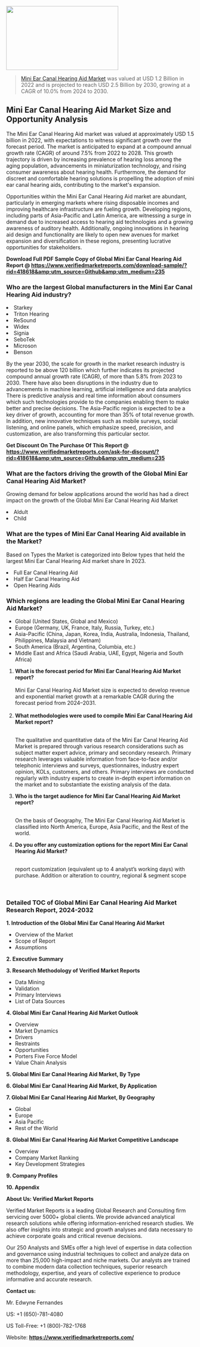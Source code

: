 <img src="https://ffe5etoiles.com/wp-content/uploads/2024/12/MST1-300x171.png" alt="" width="300" height="171" class="alignnone size-medium wp-image-20088" /><blockquote><p><p><a href="https://www.verifiedmarketreports.com/download-sample/?rid=418618&utm_source=Github&utm_medium=235" target="_blank">Mini Ear Canal Hearing Aid Market</a> was valued at USD 1.2 Billion in 2022 and is projected to reach USD 2.5 Billion by 2030, growing at a CAGR of 10.0% from 2024 to 2030.</p></blockquote><p><h2>Mini Ear Canal Hearing Aid Market Size and Opportunity Analysis</h2> <p>The Mini Ear Canal Hearing Aid market was valued at approximately USD 1.5 billion in 2022, with expectations to witness significant growth over the forecast period. The market is anticipated to expand at a compound annual growth rate (CAGR) of around 7.5% from 2022 to 2028. This growth trajectory is driven by increasing prevalence of hearing loss among the aging population, advancements in miniaturization technology, and rising consumer awareness about hearing health. Furthermore, the demand for discreet and comfortable hearing solutions is propelling the adoption of mini ear canal hearing aids, contributing to the market's expansion.</p> <p>Opportunities within the Mini Ear Canal Hearing Aid market are abundant, particularly in emerging markets where rising disposable incomes and improving healthcare infrastructure are fueling growth. Developing regions, including parts of Asia-Pacific and Latin America, are witnessing a surge in demand due to increased access to hearing aid technologies and a growing awareness of auditory health. Additionally, ongoing innovations in hearing aid design and functionality are likely to open new avenues for market expansion and diversification in these regions, presenting lucrative opportunities for stakeholders.</p> </p><p class=""><strong>Download Full PDF Sample Copy of Global Mini Ear Canal Hearing Aid Report @ <a href="https://www.verifiedmarketreports.com/download-sample/?rid=418618&amp;utm_source=Github&amp;utm_medium=235" target="_blank">https://www.verifiedmarketreports.com/download-sample/?rid=418618&amp;utm_source=Github&amp;utm_medium=235</a></strong></p><h3 id="" class="">Who are the largest Global manufacturers in the Mini Ear Canal Hearing Aid industry?</h3><p><li>Starkey</li><li> Triton Hearing</li><li> ReSound</li><li> Widex</li><li> Signia</li><li> SeboTek</li><li> Microson</li><li> Benson</li></p><div class=""><div class="" dir="" data-message-author-role="" data-message-id="" data-message-model-slug=""><div class=""><div class=""><div class=""><div class="" dir="" data-message-author-role="" data-message-id="" data-message-model-slug=""><div class=""><div class=""><p>By the year 2030, the scale for growth in the market research industry is reported to be above 120 billion which further indicates its projected compound annual growth rate (CAGR), of more than 5.8% from 2023 to 2030. There have also been disruptions in the industry due to advancements in machine learning, artificial intelligence and data analytics There is predictive analysis and real time information about consumers which such technologies provide to the companies enabling them to make better and precise decisions. The Asia-Pacific region is expected to be a key driver of growth, accounting for more than 35% of total revenue growth. In addition, new innovative techniques such as mobile surveys, social listening, and online panels, which emphasize speed, precision, and customization, are also transforming this particular sector.</p><p><strong>Get Discount On The Purchase Of This Report @&nbsp; <a href="https://www.verifiedmarketreports.com/ask-for-discount/?rid=418618&amp;utm_source=Github&amp;utm_medium=235" target="_blank">https://www.verifiedmarketreports.com/ask-for-discount/?rid=418618&amp;utm_source=Github&amp;utm_medium=235</a></strong></p></div></div></div></div></div></div></div></div><h3 id="" class="">What are the factors driving the growth of the Global Mini Ear Canal Hearing Aid Market?</h3><p id="" class="">Growing demand for below applications around the world has had a direct impact on the growth of the Global Mini Ear Canal Hearing Aid Market</p><p id="" class=""><li>Aldult</li><li> Child</li></p><h3 id="" class="">What are the types of Mini Ear Canal Hearing Aid available in the Market?</h3><p id="" class="">Based on Types the Market is categorized into Below types that held the largest Mini Ear Canal Hearing Aid market share In 2023.</p><p id="" class=""><li>Full Ear Canal Hearing Aid</li><li> Half Ear Canal Hearing Aid</li><li> Open Hearing Aids</li></p><h3 id="" class="">Which regions are leading the Global Mini Ear Canal Hearing Aid Market?</h3><ul><li>Global (United States, Global and Mexico)</li><li>Europe (Germany, UK, France, Italy, Russia, Turkey, etc.)</li><li>Asia-Pacific (China, Japan, Korea, India, Australia, Indonesia, Thailand, Philippines, Malaysia and Vietnam)</li><li>South America (Brazil, Argentina, Columbia, etc.)</li><li>Middle East and Africa (Saudi Arabia, UAE, Egypt, Nigeria and South Africa)</li></ul><p><ol><li><strong>What is the forecast period for Mini Ear Canal Hearing Aid Market report?<br /></strong><br /><span data-sheets-root="1" data-sheets-value="{&quot;1&quot;:2,&quot;2&quot;:&quot;XXXX size is expected to develop revenue and exponential market growth at a remarkable CAGR during the forecast period from 2024&ndash;2030.&quot;}" data-sheets-userformat="{&quot;2&quot;:12674,&quot;4&quot;:{&quot;1&quot;:2,&quot;2&quot;:16776960},&quot;10&quot;:2,&quot;11&quot;:0,&quot;15&quot;:&quot;Arial&quot;,&quot;16&quot;:12}">Mini Ear Canal Hearing Aid Market size is expected to develop revenue and exponential market growth at a remarkable CAGR during the forecast period from 2024&ndash;2031.</span><br /><br /></li><li><strong>What methodologies were used to compile Mini Ear Canal Hearing Aid Market report?<br /><br /></strong><p>The qualitative and quantitative data of the&nbsp;Mini Ear Canal Hearing Aid Market is prepared through various research considerations such as subject matter expert advice, primary and secondary research. Primary research leverages valuable information from face-to-face and/or telephonic interviews and surveys, questionnaires, industry expert opinion, KOLs, customers, and others. Primary interviews are conducted regularly with industry experts to create in-depth expert information on the market and to substantiate the existing analysis of the data.&nbsp;</p></li><li><strong>Who is the target audience for Mini Ear Canal Hearing Aid Market report?<br /><br /></strong><p>On the basis of Geography, The&nbsp;Mini Ear Canal Hearing Aid Market is classified into North America, Europe, Asia Pacific, and the Rest of the world.</p></li><li><strong>Do you offer any customization options for the report Mini Ear Canal Hearing Aid Market?<br /><br /></strong><p>report customization (equivalent up to 4 analyst&rsquo;s working days) with purchase. Addition or alteration to country, regional &amp; segment scope</p><p>&nbsp;</p></li></ol></p><h3 id="" class="">Detailed TOC of Global Mini Ear Canal Hearing Aid Market Research Report, 2024-2032</h3><p id="" class=""><strong>1. Introduction of the Global Mini Ear Canal Hearing Aid Market</strong></p><ul><li>Overview of the Market</li><li>Scope of Report</li><li>Assumptions</li></ul><p id="" class=""><strong>2. Executive Summary</strong></p><p id="" class=""><strong>3. Research Methodology of&nbsp;Verified Market Reports</strong></p><ul><li>Data Mining</li><li>Validation</li><li>Primary Interviews</li><li>List of Data Sources</li></ul><p id="" class=""><strong>4. Global Mini Ear Canal Hearing Aid Market Outlook</strong></p><ul><li>Overview</li><li>Market Dynamics</li><li>Drivers</li><li>Restraints</li><li>Opportunities</li><li>Porters Five Force Model</li><li>Value Chain Analysis</li></ul><p id="" class=""><strong>5. Global Mini Ear Canal Hearing Aid Market, By&nbsp;Type</strong></p><p id="" class=""><strong>6. Global Mini Ear Canal Hearing Aid Market, By Application</strong></p><p id="" class=""><strong>7. Global Mini Ear Canal Hearing Aid Market, By Geography</strong></p><ul><li>Global</li><li>Europe</li><li>Asia Pacific</li><li>Rest of the World</li></ul><p id="" class=""><strong>8. Global Mini Ear Canal Hearing Aid Market Competitive Landscape</strong></p><ul><li>Overview</li><li>Company Market Ranking</li><li>Key Development Strategies</li></ul><p id="" class=""><strong>9. Company Profiles</strong></p><p id="" class=""><strong>10. Appendix</strong></p><p id="" class=""><strong>About Us: Verified Market Reports</strong></p><p id="" class="">Verified Market Reports is a leading Global Research and Consulting firm servicing over 5000+ global clients. We provide advanced analytical research solutions while offering information-enriched research studies. We also offer insights into strategic and growth analyses and data necessary to achieve corporate goals and critical revenue decisions.</p><p id="" class="">Our 250 Analysts and SMEs offer a high level of expertise in data collection and governance using industrial techniques to collect and analyze data on more than 25,000 high-impact and niche markets. Our analysts are trained to combine modern data collection techniques, superior research methodology, expertise, and years of collective experience to produce informative and accurate research.</p><p id="" class=""><strong>Contact us:</strong></p><p id="" class="">Mr. Edwyne Fernandes</p><p id="" class="">US: +1 (650)-781-4080</p><p id="" class="">US Toll-Free: +1 (800)-782-1768</p><p id="" class="">Website: <a target="" data-test-app-aware-link=""><strong>https://www.verifiedmarketreports.com/</strong></a></p>
